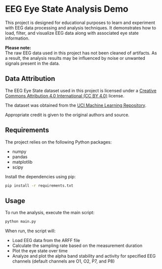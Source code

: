 # EEG Eye State Analysis Demo

This project is designed for educational purposes to learn and experiment with EEG data processing and analysis techniques. It demonstrates how to load, filter, and visualize EEG data along with associated eye state information.

**Please note:**  
The raw EEG data used in this project has not been cleaned of artifacts. As a result, the analysis results may be influenced by noise or unwanted signals present in the data.

## Data Attribution

The EEG Eye State dataset used in this project is licensed under a [Creative Commons Attribution 4.0 International (CC BY 4.0)](https://creativecommons.org/licenses/by/4.0/) license.

The dataset was obtained from the [UCI Machine Learning Repository](https://archive.ics.uci.edu/dataset/264/eeg+eye+state).

Appropriate credit is given to the original authors and source.

## Requirements

The project relies on the following Python packages:

- numpy
- pandas
- matplotlib
- scipy

Install the dependencies using pip:

```bash
pip install -r requirements.txt
```

## Usage

To run the analysis, execute the main script:

```bash
python main.py
```

When run, the script will:

- Load EEG data from the ARFF file
- Calculate the sampling rate based on the measurement duration
- Plot the eye state over time
- Analyze and plot the alpha band stability and activity for specified EEG channels (default channels are O1, O2, P7, and P8)
  

